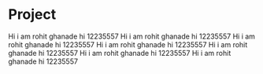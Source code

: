 # Project
Hi i am rohit ghanade
hi     12235557
Hi i am rohit ghanade
hi     12235557
Hi i am rohit ghanade
hi     12235557
Hi i am rohit ghanade
hi     12235557
Hi i am rohit ghanade
hi     12235557
Hi i am rohit ghanade
hi     12235557
Hi i am rohit ghanade
hi     12235557
